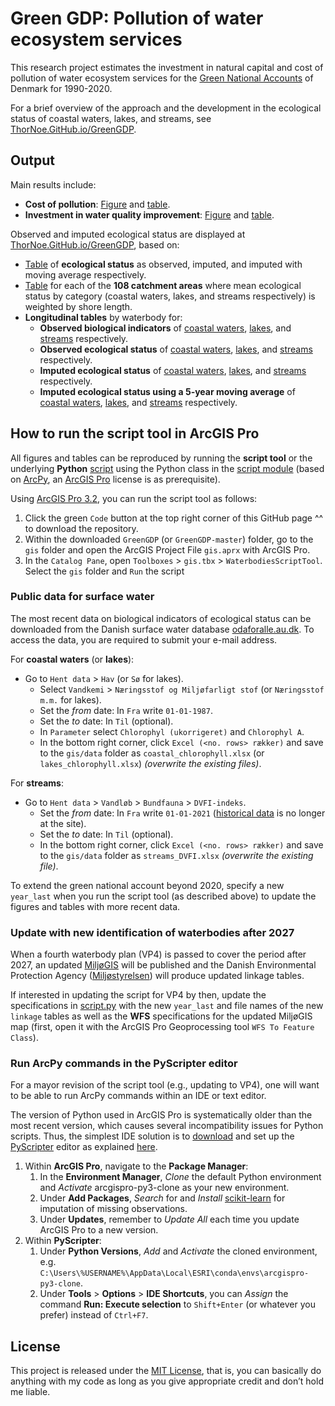 # Green GDP: Pollution of water ecosystem services
This research project estimates the investment in natural capital and cost of pollution of water ecosystem services for the [Green National Accounts](https://susy.ku.dk/research/developing-and-implementing-green-national-accounts-and-the-green-gdp) of Denmark for 1990-2020. 

For a brief overview of the approach and the development in the ecological status of coastal waters, lakes, and streams, see [ThorNoe.GitHub.io/GreenGDP](https://thornoe.github.io/GreenGDP).

## Output

Main results include:
- **Cost of pollution**: [Figure](https://github.com/thornoe/GreenGDP/blob/master/gis/output/all_cost.pdf) and [table](https://github.com/thornoe/GreenGDP/blob/master/gis/output/all_cost.csv).
- **Investment in water quality improvement**: [Figure](https://github.com/thornoe/GreenGDP/blob/master/gis/output/all_investment.pdf) and [table](https://github.com/thornoe/GreenGDP/blob/master/gis/output/all_investment.csv).

Observed and imputed ecological status are displayed at [ThorNoe.GitHub.io/GreenGDP](https://thornoe.github.io/GreenGDP), based on:
- [Table](https://github.com/thornoe/GreenGDP/raw/master/gis/output/all_eco_LessThanGood.xlsx) of **ecological status** as observed, imputed, and imputed with moving average respectively. 
- [Table](https://github.com/thornoe/GreenGDP/blob/master/gis/output/all_eco_imp.csv) for each of the **108 catchment areas** where mean ecological status by category (coastal waters, lakes, and streams respectively) is weighted by shore length.
- **Longitudinal tables** by waterbody for:
  - **Observed biological indicators** of [coastal waters](https://github.com/thornoe/GreenGDP/blob/master/gis/output/coastal_ind_obs.csv), [lakes](https://github.com/thornoe/GreenGDP/blob/master/gis/output/lakes_ind_obs.csv), and [streams](https://github.com/thornoe/GreenGDP/blob/master/gis/output/streams_ind_obs.csv) respectively.
  - **Observed ecological status** of [coastal waters](https://github.com/thornoe/GreenGDP/blob/master/gis/output/coastal_eco_obs.csv), [lakes](https://github.com/thornoe/GreenGDP/blob/master/gis/output/lakes_eco_obs.csv), and [streams](https://github.com/thornoe/GreenGDP/blob/master/gis/output/streams_eco_obs.csv) respectively.
  - **Imputed ecological status** of [coastal waters](https://github.com/thornoe/GreenGDP/blob/master/gis/output/coastal_eco_imp.csv), [lakes](https://github.com/thornoe/GreenGDP/blob/master/gis/output/lakes_eco_imp.csv), and [streams](https://github.com/thornoe/GreenGDP/blob/master/gis/output/streams_eco_imp.csv) respectively.
  - **Imputed ecological status using a 5-year moving average** of [coastal waters](https://github.com/thornoe/GreenGDP/blob/master/gis/output/coastal_eco_imp_MA.csv), [lakes](https://github.com/thornoe/GreenGDP/blob/master/gis/output/lakes_eco_imp_MA.csv), and [streams](https://github.com/thornoe/GreenGDP/blob/master/gis/output/streams_eco_imp_MA.csv) respectively.

## How to run the script tool in ArcGIS Pro
All figures and tables can be reproduced by running the **script tool** or the underlying **Python** [script](https://github.com/thornoe/GreenGDP/blob/master/gis/script.py) using the Python class in the [script module](https://github.com/thornoe/GreenGDP/blob/master/gis/script_module.py) (based on [ArcPy](https://developers.arcgis.com/documentation/arcgis-add-ins-and-automation/arcpy), an [ArcGIS Pro](https://www.esri.com/en-us/arcgis/products/arcgis-pro/overview) license is as prerequisite).

Using [ArcGIS Pro 3.2](https://pro.arcgis.com/en/pro-app/3.2/get-started/get-started.htm), you can run the script tool as follows:
1. Click the green `Code` button at the top right corner of this GitHub page ^^ to download the repository.
2. Within the downloaded `GreenGDP` (or `GreenGDP-master`) folder, go to the `gis` folder and open the ArcGIS Project File `gis.aprx` with ArcGIS Pro.
3. In the `Catalog Pane`, open `Toolboxes` > `gis.tbx` > `WaterbodiesScriptTool`. Select the `gis` folder and `Run` the script

### Public data for surface water
The most recent data on biological indicators of ecological status can be downloaded from the Danish surface water database [odaforalle.au.dk](https://odaforalle.au.dk). To access the data, you are required to submit your e-mail address.

For **coastal waters** (or **lakes**):
- Go to `Hent data` > `Hav` (or `Sø` for lakes).
  - Select `Vandkemi` > `Næringsstof og Miljøfarligt stof` (or `Næringsstof m.m.` for lakes).
  - Set the *from* date: In `Fra` write `01-01-1987`.
  - Set the *to* date: In `Til` (optional).
  - In `Parameter` select `Chlorophyl (ukorrigeret)` and `Chlorophyl A`.
  - In the bottom right corner, click `Excel (<no. rows> rækker)` and save to the `gis/data` folder as `coastal_chlorophyll.xlsx` (or `lakes_chlorophyll.xlsx`) *(overwrite the existing files)*.

For **streams**:
- Go to `Hent data` > `Vandløb` > `Bundfauna` > `DVFI-indeks`.
  - Set the *from* date: In `Fra` write `01-01-2021` ([historical data](https://github.com/thornoe/GreenGDP/blob/master/gis/data/streams_1987-2020.xlsx) is no longer at the site).
  - Set the *to* date: In `Til` (optional).
  - In the bottom right corner, click `Excel (<no. rows> rækker)` and save to the `gis/data` folder as `streams_DVFI.xlsx` *(overwrite the existing file)*.

To extend the green national account beyond 2020, specify a new `year_last` when you run the script tool (as described above) to update the figures and tables with more recent data.

### Update with new identification of waterbodies after 2027
When a fourth waterbody plan (VP4) is passed to cover the period after 2027, an updated [MiljøGIS](https://mst.dk/service/miljoegis) will be published and the Danish Environmental Protection Agency ([Miljøstyrelsen](https://mst.dk/)) will produce updated linkage tables.

If interested in updating the script for VP4 by then, update the specifications in [script.py](https://github.com/thornoe/GreenGDP/blob/master/gis/script.py) with the new `year_last` and file names of the new `linkage` tables as well as the **WFS** specifications for the updated MiljøGIS map (first, open it with the ArcGIS Pro Geoprocessing tool `WFS To Feature Class`).

### Run ArcPy commands in the PyScripter editor
For a mayor revision of the script tool (e.g., updating to VP4), one will want to be able to run ArcPy commands within an IDE or text editor.

The version of Python used in ArcGIS Pro is systematically older than the most recent version, which causes several incompatibility issues for Python scripts. Thus, the simplest IDE solution is to [download](https://sourceforge.net/projects/pyscripter) and set up the [PyScripter](https://github.com/pyscripter/pyscripter/wiki) editor as explained [here](https://www.e-education.psu.edu/geog485/node/213).
1. Within **ArcGIS Pro**, navigate to the **Package Manager**:
   1. In the **Environment Manager**, *Clone* the default Python environment and *Activate* arcgispro-py3-clone as your new environment.
   2. Under **Add Packages**, *Search* for and *Install* [scikit-learn](https://scikit-learn.org/stable/index.html) for imputation of missing observations.
   3. Under **Updates**, remember to *Update All* each time you update ArcGIS Pro to a new version.
2. Within **PyScripter**:
   1. Under **Python Versions**, *Add* and *Activate* the cloned environment, e.g. `C:\Users\%USERNAME%\AppData\Local\ESRI\conda\envs\arcgispro-py3-clone`.
   2. Under **Tools** > **Options** > **IDE Shortcuts**, you can *Assign* the command **Run: Execute selection** to `Shift+Enter` (or whatever you prefer) instead of `Ctrl+F7`.

## License
This project is released under the [MIT License](https://github.com/thornoe/GreenGDP/blob/master/LICENSE), that is, you can basically do anything with my code as long as you give appropriate credit and don’t hold me liable.
